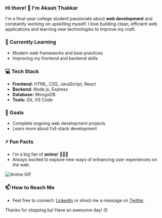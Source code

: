 ### Hi there! 👋 I'm Akash Thakkar

I'm a final-year college student passionate about **web development** and constantly working on upskilling myself. I love building clean, efficient web applications and learning new technologies to improve my craft.

### 🌱 Currently Learning
- Modern web frameworks and best practices
- Improving my frontend and backend skills

### 💻 Tech Stack
- **Frontend:** HTML, CSS, JavaScript, React
- **Backend:** Node.js, Express
- **Database:** MongoDB
- **Tools:** Git, VS Code

### 🎯 Goals
- Complete ongoing web development projects
- Learn more about full-stack development

### ⚡ Fun Facts
- I'm a big fan of **anime**! 🐉👒✨
- Always excited to explore new ways of enhancing user experiences on the web.

![Anime GIF](https://media.giphy.com/media/13k4VSc3ngLPUY/giphy.gif)

### 📫 How to Reach Me
- Feel free to connect: [LinkedIn](https://www.linkedin.com/in/akash3010/) or shoot me a message on [Twitter](https://x.com/_at_30).

Thanks for stopping by! Have an awesome day! 😊
